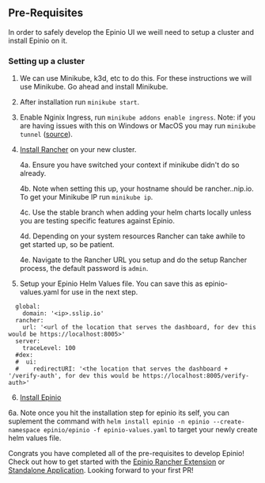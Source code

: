 ## Pre-Requisites
In order to safely develop the Epinio UI we weill need to setup a cluster and install Epinio on it. 

### Setting up a cluster 
1. We can use Minikube, k3d, etc to do this. For these instructions we will use Minikube. Go ahead and install Minikube.
2. After installation run `minikube start`.
3. Enable Nginix Ingress, run `minikube addons enable ingress`. Note: if you are having issues with this on Windows or MacOS you may run `minikube tunnel` ([source](https://stackoverflow.com/questions/69161998/exposing-minikube-running-on-docker-ip/76663822#76663822)).
4. [Install Rancher](https://ranchermanager.docs.rancher.com/getting-started/installation-and-upgrade/install-upgrade-on-a-kubernetes-cluster) on your new cluster.

    4a. Ensure you have switched your context if minikube didn't do so already.
   
    4b. Note when setting this up, your hostname should be rancher.<minikube ip>.nip.io. To get your Minikube IP run `minikube ip`.
   
    4c. Use the stable branch when adding your helm charts locally unless you are testing specific features against Epinio.
   
    4d. Depending on your system resources Rancher can take awhile to get started up, so be patient.
   
    4e. Navigate to the Rancher URL you setup and do the setup Rancher process, the default password is `admin`.

5. Setup your Epinio Helm Values file. You can save this as epinio-values.yaml for use in the next step. 

```
  global:
    domain: '<ip>.sslip.io'
  rancher:
    url: '<url of the location that serves the dashboard, for dev this would be https://localhost:8005>'
  server:
    traceLevel: 100
  #dex:
  #  ui:
  #    redirectURI: '<the location that serves the dashboard + '/verify-auth', for dev this would be https://localhost:8005/verify-auth>'
```

6. [Install Epinio](https://docs.epinio.io/installation/install_epinio)

  6a. Note once you hit the installation step for epinio its self, you can suplement the command with `helm install epinio -n epinio --create-namespace epinio/epinio -f epinio-values.yaml` to target your newly create helm values file. 

Congrats you have completed all of the pre-requisites to develop Epinio! Check out how to get started with the [Epinio Rancher Extension](https://github.com/epinio/ui/blob/doc/1.12-updates/docs/developer/developing-rancher-extension.md) or [Standalone Application](https://github.com/epinio/ui/blob/doc/1.12-updates/docs/developer/developing-standalone-application.md). Looking forward to your first PR!
